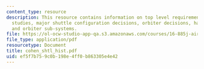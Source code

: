 ```yaml
---
content_type: resource
description: This resource contains information on top level requirements, shuttle
  studies, major shuttle configuration decisions, orbiter decisions, hardware sub-systems
  and orbiter sub-systems.
file: https://ol-ocw-studio-app-qa.s3.amazonaws.com/courses/16-885j-aircraft-systems-engineering-fall-2005/ef5f7b759c0b198e4ff0b863305e4e42_cohen_shtl_hist.pdf
file_type: application/pdf
resourcetype: Document
title: cohen_shtl_hist.pdf
uid: ef5f7b75-9c0b-198e-4ff0-b863305e4e42
---
```

